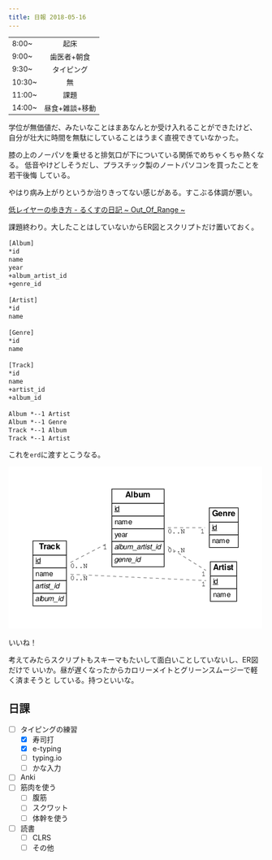 ```yaml
---
title: 日報 2018-05-16
---
```


|||
|:-|:-:|
|8:00~|起床|
|9:00~|歯医者+朝食|
|9:30~|タイピング|
|10:30~|無|
|11:00~|課題|
|14:00~|昼食+雑談+移動|

学位が無価値だ、みたいなことはまあなんとか受け入れることができたけど、
自分が壮大に時間を無駄にしていることはうまく直視できていなかった。

膝の上のノーパソを乗せると排気口が下についている関係でめちゃくちゃ熱くなる。
低音やけどしそうだし、プラスチック製のノートパソコンを買ったことを若干後悔
している。

やはり病み上がりというか治りきってない感じがある。すこぶる体調が悪い。

[低レイヤーの歩き方 - るくすの日記 ~ Out_Of_Range ~](http://rkx1209.hatenablog.com/entry/2016/12/25/141543)

課題終わり。大したことはしていないからER図とスクリプトだけ置いておく。

```
[Album]
*id
name
year
+album_artist_id
+genre_id

[Artist]
*id
name

[Genre]
*id
name

[Track]
*id
name
+artist_id
+album_id

Album *--1 Artist
Album *--1 Genre
Track *--1 Album
Track *--1 Artist
```

これを`erd`に渡すとこうなる。

![ER図](./img/music.png)

いいね！

考えてみたらスクリプトもスキーマもたいして面白いことしていないし、ER図だけで
いいか。昼が遅くなったからカロリーメイトとグリーンスムージーで軽く済まそうと
している。持つといいな。

## 日課

- [ ] タイピングの練習
	+ [x] 寿司打
	+ [x] e-typing
	+ [ ] typing.io
	+ [ ] かな入力
- [ ] Anki
- [ ] 筋肉を使う
	+ [ ] 腹筋
	+ [ ] スクワット
	+ [ ] 体幹を使う
- [ ] 読書
	+ [ ] CLRS
	+ [ ] その他
